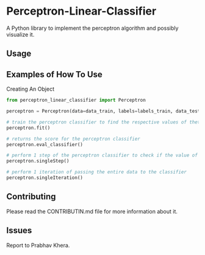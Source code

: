 # Perceptron-Linear-Classifier
A Python library to implement the perceptron algorithm and possibly visualize it. 

## Usage

## Examples of How To Use 

Creating An Object

```python
from perceptron_linear_classifier import Perceptron

perceptron = Perceptron(data=data_train, labels=labels_train, data_test=data_test, labels_test=labels_test)

# train the perceptron classifier to find the respective values of theta and theta_0
perceptron.fit()

# returns the score for the perceptron classifier
perceptron.eval_classifier()

# perform 1 step of the perceptron classifier to check if the value of theta and theta0 changes
perceptron.singleStep()

# perform 1 iteration of passing the entire data to the classifier 
perceptron.singleIteration()
```

## Contributing

Please read the CONTRIBUTIN.md file for more information about it. 

## Issues

Report to Prabhav Khera. 
